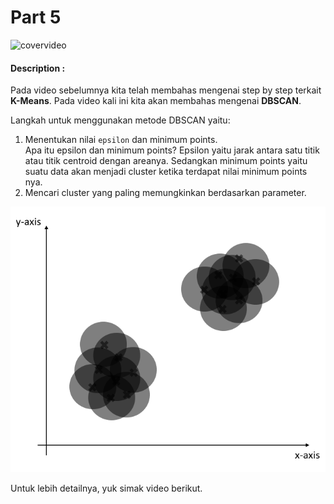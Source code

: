 # Part 5

![covervideo](http://bit.ly/makeaicovervideo)

#### **Description :**

Pada video sebelumnya kita telah membahas mengenai step by step terkait **K-Means**. Pada video kali  ini kita akan membahas mengenai **DBSCAN**. 

Langkah untuk menggunakan metode DBSCAN yaitu:
1. Menentukan nilai `epsilon` dan minimum points.<br>
Apa itu epsilon dan minimum points? Epsilon yaitu jarak antara satu titik atau titik centroid dengan areanya. Sedangkan minimum points yaitu suatu data akan menjadi cluster ketika terdapat nilai minimum points nya.
2. Mencari cluster yang paling memungkinkan berdasarkan parameter.

![Assets](https://github.com/BenedictusAryo/documents_assets/raw/master/New%20CourseMap/Intermediate%20Course/4_Clustering%20and%20Unsupervised%20Machine%20Learning/assets/3.png)

Untuk lebih detailnya, yuk simak video berikut.

